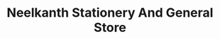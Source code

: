 ---
title: "Neelkanth Stationery And General Store"
url: /indore/neelkanth-stationery-and-general-store/
shop: office supplies
---